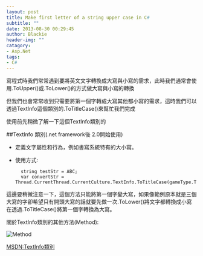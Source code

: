 ```yaml
---
layout: post
title: Make first letter of a string upper case in C#
subtitle: ""
date: 2013-08-30 00:29:45
author: Blackie
header-img: ""
catagory:
- Asp.Net
tags:
- C#
---
```


寫程式時我們常常遇到要將英文文字轉換成大寫與小寫的需求，此時我們通常會使用.ToUpper()或.ToLower()的方式做大寫與小寫的轉換

<!-- More -->

但我們也會常常收到只需要將第一個字轉成大寫其他都小寫的需求，這時我們可以透過TextInfo這個類別的.ToTitleCase()來幫忙我們完成

使用前先稍微了解一下這個TextInfo類別的

##TextInfo 類別(.net framework後 2.0開始使用)
- 定義文字屬性和行為，例如書寫系統特有的大小寫。
- 使用方式:

		string testStr = ABC;
		var convertStr = Thread.CurrentThread.CurrentCulture.TextInfo.ToTitleCase(gameType.ToString().ToLower());

這邊要稍微注意一下，這個方法只能將第一個字變大寫，如果像範例原本就是三個大寫的字卻希望只有開頭大寫的話就要先做一次.ToLower()將文字都轉換成小寫在透過.ToTitleCase()將第一個字轉換為大寫。

關於TextInfo類別的其他方法(Method):

![Method](https://dl.dropboxusercontent.com/u/20925528/%E6%8A%80%E8%A1%93Blog/blogs/20140309/TextInfo.PNG)

[MSDN:TextInfo類別](http://msdn.microsoft.com/zh-tw/library/System.Globalization.TextInfo(v=vs.110).aspx)

